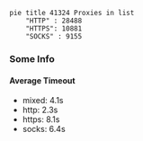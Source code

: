 
```mermaid
pie title 41324 Proxies in list
    "HTTP" : 28488
    "HTTPS": 10881
    "SOCKS" : 9155
```

### Some Info
#### Average Timeout

- mixed: 4.1s
- http: 2.3s
- https: 8.1s
- socks: 6.4s